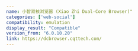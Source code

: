 ```yaml
---
name: 小智双核浏览器 (Xiao Zhi Dual-Core Browser)"
categories: ['web-social']
compatibility: emulation
display_result: "Compatible"
version_from: "6.0.10.20"
link: https://dcbrowser.cqttech.com/
---
```

